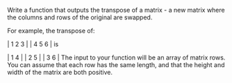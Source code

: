Write a function that outputs the transpose of a matrix - a new matrix where the columns and rows of the original are swapped.

For example, the transpose of:

| 1 2 3 |
| 4 5 6 |
is

| 1 4 |
| 2 5 |
| 3 6 |
The input to your function will be an array of matrix rows. You can assume that each row has the same length, and that the height and width of the matrix are both positive.